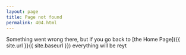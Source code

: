 ```yaml
---
layout: page
title: Page not found
permalink: 404.html
---
```


Something went wrong there, but if you go back to [the Home Page]({{ site.url }}{{ site.baseurl }}) everything will be reyt 
